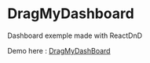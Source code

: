 # DragMyDashboard
Dashboard exemple made with ReactDnD

Demo here : [DragMyDashBoard](https://mcampourcy.github.io/DragMyDashboard/)
